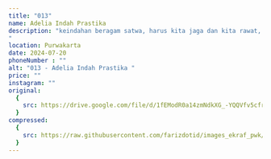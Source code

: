 ```yaml
---
title: "013"
name: Adelia Indah Prastika 
description: "keindahan beragam satwa, harus kita jaga dan kita rawat, hentikan pemburuan liar, selalu cintai satwa satwa di sekitar kita
"
location: Purwakarta
date: 2024-07-20
phoneNumber : ""
alt: "013 - Adelia Indah Prastika "
price: ""
instagram: ""
original:
  {
    src: https://drive.google.com/file/d/1fEModR0a14zmNdkXG_-YQQVfv5cfr2yL/view?usp=sharing,
  }
compressed:
  {
    src: https://raw.githubusercontent.com/farizdotid/images_ekraf_pwk/main/teraspendopocoffee/013.jpeg,
  }
---
```

